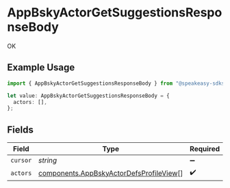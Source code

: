 # AppBskyActorGetSuggestionsResponseBody

OK

## Example Usage

```typescript
import { AppBskyActorGetSuggestionsResponseBody } from "@speakeasy-sdks/bluesky/models/operations";

let value: AppBskyActorGetSuggestionsResponseBody = {
  actors: [],
};
```

## Fields

| Field                                                                                              | Type                                                                                               | Required                                                                                           | Description                                                                                        |
| -------------------------------------------------------------------------------------------------- | -------------------------------------------------------------------------------------------------- | -------------------------------------------------------------------------------------------------- | -------------------------------------------------------------------------------------------------- |
| `cursor`                                                                                           | *string*                                                                                           | :heavy_minus_sign:                                                                                 | N/A                                                                                                |
| `actors`                                                                                           | [components.AppBskyActorDefsProfileView](../../models/components/appbskyactordefsprofileview.md)[] | :heavy_check_mark:                                                                                 | N/A                                                                                                |